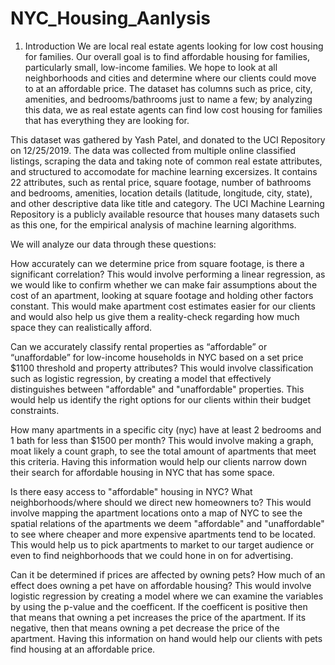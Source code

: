 # NYC_Housing_Aanlysis

1. Introduction
We are local real estate agents looking for low cost housing for families. Our overall goal is to find affordable housing for families, particularly small, low-income families. We hope to look at all neighborhoods and cities and determine where our clients could move to at an affordable price. The dataset has columns such as price, city, amenities, and bedrooms/bathrooms just to name a few; by analyzing this data, we as real estate agents can find low cost housing for families that has everything they are looking for.

This dataset was gathered by Yash Patel, and donated to the UCI Repository on 12/25/2019. The data was collected from multiple online classified listings, scraping the data and taking note of common real estate attributes, and structured to accomodate for machine learning excersizes. It contains 22 attributes, such as rental price, square footage, number of bathrooms and bedrooms, amenities, location details (latitude, longitude, city, state), and other descriptive data like title and category. The UCI Machine Learning Repository is a publicly available resource that houses many datasets such as this one, for the empirical analysis of machine learning algorithms.

We will analyze our data through these questions:

How accurately can we determine price from square footage, is there a significant correlation? This would involve performing a linear regression, as we would like to confirm whether we can make fair assumptions about the cost of an apartment, looking at square footage and holding other factors constant. This would make apartment cost estimates easier for our clients and would also help us give them a reality-check regarding how much space they can realistically afford.

Can we accurately classify rental properties as “affordable” or “unaffordable” for low-income households in NYC based on a set price $1100 threshold and property attributes? This would involve classification such as logistic regression, by creating a model that effectively distinguishes between "affordable" and "unaffordable" properties. This would help us identify the right options for our clients within their budget constraints.

How many apartments in a specific city (nyc) have at least 2 bedrooms and 1 bath for less than $1500 per month? This would involve making a graph, moat likely a count graph, to see the total amount of apartments that meet this criteria. Having this information would help our clients narrow down their search for affordable housing in NYC that has some space.

Is there easy access to "affordable" housing in NYC? What neighborhoods/where should we direct new homeowners to? This would involve mapping the apartment locations onto a map of NYC to see the spatial relations of the apartments we deem "affordable" and "unaffordable" to see where cheaper and more expensive apartments tend to be located. This would help us to pick apartments to market to our target audience or even to find neighborhoods that we could hone in on for advertising.

Can it be determined if prices are affected by owning pets? How much of an effect does owning a pet have on affordable housing? This would involve logistic regression by creating a model where we can examine the variables by using the p-value and the coefficent. If the coefficent is positive then that means that owning a pet increases the price of the apartment. If its negative, then that means owning a pet decrease the price of the apartment. Having this information on hand would help our clients with pets find housing at an affordable price.

